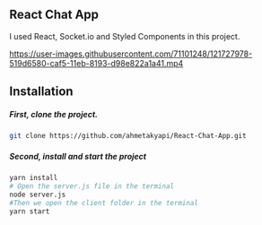 ## React Chat App

I used React, Socket.io and Styled Components in this project.

https://user-images.githubusercontent.com/71101248/121727978-519d6580-caf5-11eb-8193-d98e822a1a41.mp4



## Installation

##### First, clone the project.

```bash
git clone https://github.com/ahmetakyapi/React-Chat-App.git
```
##### Second, install and start the project
```bash
yarn install
# Open the server.js file in the terminal
node server.js
#Then we open the client folder in the terminal
yarn start
```

